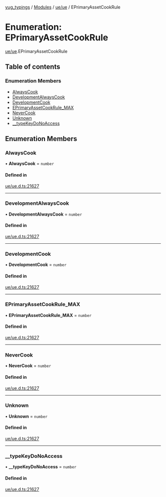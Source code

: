 [yug_typings](../README.md) / [Modules](../modules.md) / [ue/ue](../modules/ue_ue.md) / EPrimaryAssetCookRule

# Enumeration: EPrimaryAssetCookRule

[ue/ue](../modules/ue_ue.md).EPrimaryAssetCookRule

## Table of contents

### Enumeration Members

- [AlwaysCook](ue_ue.EPrimaryAssetCookRule.md#alwayscook)
- [DevelopmentAlwaysCook](ue_ue.EPrimaryAssetCookRule.md#developmentalwayscook)
- [DevelopmentCook](ue_ue.EPrimaryAssetCookRule.md#developmentcook)
- [EPrimaryAssetCookRule\_MAX](ue_ue.EPrimaryAssetCookRule.md#eprimaryassetcookrule_max)
- [NeverCook](ue_ue.EPrimaryAssetCookRule.md#nevercook)
- [Unknown](ue_ue.EPrimaryAssetCookRule.md#unknown)
- [\_\_typeKeyDoNoAccess](ue_ue.EPrimaryAssetCookRule.md#__typekeydonoaccess)

## Enumeration Members

### AlwaysCook

• **AlwaysCook** = `number`

#### Defined in

[ue/ue.d.ts:21627](https://github.com/YugMetaverse/yug_typings/blob/b7d9b19/ue/ue.d.ts#L21627)

___

### DevelopmentAlwaysCook

• **DevelopmentAlwaysCook** = `number`

#### Defined in

[ue/ue.d.ts:21627](https://github.com/YugMetaverse/yug_typings/blob/b7d9b19/ue/ue.d.ts#L21627)

___

### DevelopmentCook

• **DevelopmentCook** = `number`

#### Defined in

[ue/ue.d.ts:21627](https://github.com/YugMetaverse/yug_typings/blob/b7d9b19/ue/ue.d.ts#L21627)

___

### EPrimaryAssetCookRule\_MAX

• **EPrimaryAssetCookRule\_MAX** = `number`

#### Defined in

[ue/ue.d.ts:21627](https://github.com/YugMetaverse/yug_typings/blob/b7d9b19/ue/ue.d.ts#L21627)

___

### NeverCook

• **NeverCook** = `number`

#### Defined in

[ue/ue.d.ts:21627](https://github.com/YugMetaverse/yug_typings/blob/b7d9b19/ue/ue.d.ts#L21627)

___

### Unknown

• **Unknown** = `number`

#### Defined in

[ue/ue.d.ts:21627](https://github.com/YugMetaverse/yug_typings/blob/b7d9b19/ue/ue.d.ts#L21627)

___

### \_\_typeKeyDoNoAccess

• **\_\_typeKeyDoNoAccess** = `number`

#### Defined in

[ue/ue.d.ts:21627](https://github.com/YugMetaverse/yug_typings/blob/b7d9b19/ue/ue.d.ts#L21627)
